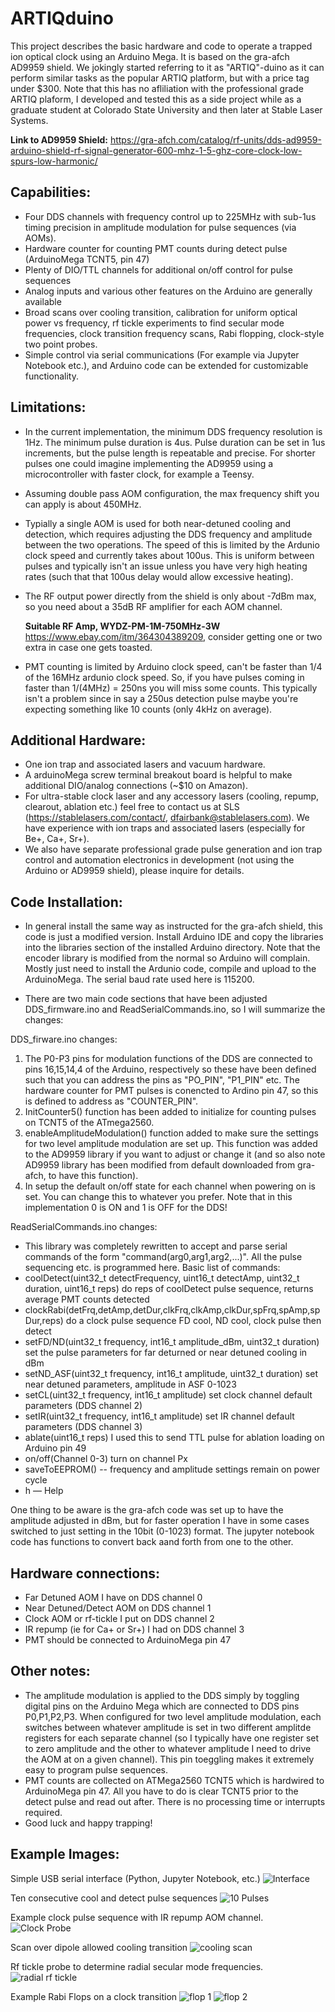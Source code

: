 # ARTIQduino
This project describes the basic hardware and code to operate a trapped ion optical clock using an Arduino Mega. It is based on the gra-afch AD9959 shield. We jokingly started referring to it as "ARTIQ"-duino as it can perform similar tasks as the popular ARTIQ platform, but with a price tag under $300. Note that this has no afliliation with the professional grade ARTIQ plaform, I developed and tested this as a side project while as a graduate student at Colorado State University and then later at Stable Laser Systems.

**Link to AD9959 Shield:** https://gra-afch.com/catalog/rf-units/dds-ad9959-arduino-shield-rf-signal-generator-600-mhz-1-5-ghz-core-clock-low-spurs-low-harmonic/

## Capabilities:
- Four DDS channels with frequency control up to 225MHz with sub-1us timing precision in amplitude modulation for pulse sequences (via AOMs).
- Hardware counter for counting PMT counts during detect pulse (ArduinoMega TCNT5, pin 47)
- Plenty of DIO/TTL channels for additional on/off control for pulse sequences
- Analog inputs and various other features on the Arduino are generally available
- Broad scans over cooling transition, calibration for uniform optical power vs frequency, rf tickle experiments to find secular mode frequencies, clock transition frequency scans, Rabi flopping, clock-style two point probes.
- Simple control via serial communications (For example via Jupyter Notebook etc.), and Arduino code can be extended for customizable functionality.

## Limitations:
- In the current implementation, the minimum DDS frequency resolution is 1Hz. The minimum pulse duration is 4us. Pulse duration can be set in 1us increments, but the pulse length is repeatable and precise. For shorter pulses one could imagine implementing the AD9959 using a microcontroller with faster clock, for example a Teensy.
- Assuming double pass AOM configuration, the max frequency shift you can apply is about 450MHz.
- Typially a single AOM is used for both near-detuned cooling and detection, which requires adjusting the DDS frequency and amplitude between the two operations. The speed of this is limited by the Ardunio clock speed and currently takes about 100us. This is uniform between pulses and typically isn't an issue unless you have very high heating rates (such that that 100us delay would allow excessive heating).
- The RF output power directly from the shield is only about -7dBm max, so you need about a 35dB RF amplifier for each AOM channel.

  **Suitable RF Amp, WYDZ-PM-1M-750MHz-3W** https://www.ebay.com/itm/364304389209, consider getting one or two extra in case one gets toasted.
- PMT counting is limited by Arduino clock speed, can't be faster than 1/4 of the 16MHz ardunio clock speed. So, if you have pulses coming in faster than 1/(4MHz) = 250ns you will miss some counts. This typically isn't a problem since in say a 250us detection pulse maybe you're expecting something like 10 counts (only 4kHz on average).

## Additional Hardware:
- One ion trap and associated lasers and vacuum hardware.
- A arduinoMega screw terminal breakout board is helpful to make additional DIO/analog connections (~$10 on Amazon).
- For ultra-stable clock laser and any accessory lasers (cooling, repump, clearout, ablation etc.) feel free to contact us at SLS (https://stablelasers.com/contact/, dfairbank@stablelasers.com). We have experience with ion traps and associated lasers (especially for Be+, Ca+, Sr+).
- We also have separate professional grade pulse generation and ion trap control and automation electronics in development (not using the Arduino or AD9959 shield), please inquire for details.

## Code Installation:
- In general install the same way as instructed for the gra-afch shield, this code is just a modified version. Install Arduino IDE and copy the libraries into the libraries section of the installed Arduino directory. Note that the encoder library is modified from the normal so Arduino will complain. Mostly just need to install the Ardunio code, compile and upload to the ArduinoMega. The serial baud rate used here is 115200.
  
- There are two main code sections that have been adjusted DDS_firmware.ino and ReadSerialCommands.ino, so I will summarize the changes:
  
DDS_firware.ino changes:
  1. The P0-P3 pins for modulation functions of the DDS are connected to pins 16,15,14,4 of the Arduino, respectively so these have been defined such that you can address the pins as "PO_PIN", "P1_PIN" etc. The hardware counter for PMT pulses is conencted to Ardino pin 47, so this is defined to address as "COUNTER_PIN".
  2. InitCounter5() function has been added to initialize for counting pulses on TCNT5 of the ATmega2560.
  3. enableAmplitudeModulation() function added to make sure the settings for two level amplitude modulation are set up. This function was added to the AD9959 library if you want to adjust or change it (and so also note AD9959 library has been modified from default downloaded from gra-afch, to have this function).
  4. In setup the default on/off state for each channel when powering on is set. You can change this to whatever you prefer. Note that in this implementation 0 is ON and 1 is OFF for the DDS!

ReadSerialCommands.ino changes:
- This library was completely rewritten to accept and parse serial commands of the form "command(arg0,arg1,arg2,...)". All the pulse sequencing etc. is programmed here. Basic list of commands:
- coolDetect(uint32_t detectFrequency, uint16_t detectAmp, uint32_t duration, uint16_t reps) do reps of coolDetect pulse sequence, returns average PMT counts detected
- clockRabi(detFrq,detAmp,detDur,clkFrq,clkAmp,clkDur,spFrq,spAmp,spDur,reps) do a clock pulse sequence FD cool, ND cool, clock pulse then detect
- setFD/ND(uint32_t frequency, int16_t amplitude_dBm, uint32_t duration) set the pulse parameters for far deturned or near detuned cooling in dBm
- setND_ASF(uint32_t frequency, int16_t amplitude, uint32_t duration) set near detuned parameters, amplitude in ASF 0-1023
- setCL(uint32_t frequency, int16_t amplitude) set clock channel default parameters (DDS channel 2)
- setIR(uint32_t frequency, int16_t amplitude) set IR channel default parameters (DDS channel 3)
- ablate(uint16_t reps) I used this to send TTL pulse for ablation loading on Arduino pin 49
- on/off(Channel 0-3) turn on channel Px
- saveToEEPROM() -- frequency and amplitude settings remain on power cycle
- h — Help

One thing to be aware is the gra-afch code was set up to have the amplitude adjusted in dBm, but for faster operation I have in some cases switched to just setting in the 10bit (0-1023) format. The jupyter notebook code has functions to convert back aand forth from one to the other.

## Hardware connections:
- Far Detuned AOM I have on DDS channel 0
- Near Detuned/Detect AOM on DDS channel 1
- Clock AOM or rf-tickle I put on DDS channel 2
- IR repump (ie for Ca+ or Sr+) I had on DDS channel 3
- PMT should be connected to ArduinoMega pin 47

## Other notes:
- The amplitude modulation is applied to the DDS simply by toggling digital pins on the Arduino Mega which are connected to DDS pins P0,P1,P2,P3. When configured for two level amplitude modulation, each switches between whatever amplitude is set in two different amplitde registers for each separate channel (so I typically have one register set to zero amplitude and the other to whatever amplitude I need to drive the AOM at on a given channel). This pin toeggling makes it extremely easy to program pulse sequences.
- PMT counts are collected on ATMega2560 TCNT5 which is hardwired to ArduinoMega pin 47. All you have to do is clear TCNT5 prior to the detect pulse and read out after. There is no processing time or interrupts required.
- Good luck and happy trapping!

## Example Images:
Simple USB serial interface (Python, Jupyter Notebook, etc.)
![Interface](https://github.com/user-attachments/assets/9bdf5700-b32c-455a-bd56-039009737e5f)

Ten consecutive cool and detect pulse sequences
![10 Pulses](https://github.com/user-attachments/assets/f8fd1a68-4909-46f5-9ced-7af050718a18)

Example clock pulse sequence with IR repump AOM channel.
![Clock Probe](https://github.com/user-attachments/assets/58885b00-1e2d-4020-bbfb-9b81d31cb006)

Scan over dipole allowed cooling transition
![cooling scan](https://github.com/user-attachments/assets/a63c9e40-055c-43a8-b718-46b271915da0)

Rf tickle probe to determine radial secular mode frequencies.
![radial rf tickle](https://github.com/user-attachments/assets/060799d4-13d8-41ee-a23f-aeabf9fd7b4e)

Example Rabi Flops on a clock transition
![flop 1](https://github.com/user-attachments/assets/fab18d0b-428f-415c-9b9b-146806a2b37c)
![flop 2](https://github.com/user-attachments/assets/ebc8bafe-4d2f-4c53-9efc-9cd7210fe5d3)
